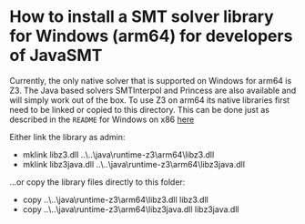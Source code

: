 <!--
This file is part of JavaSMT,
an API wrapper for a collection of SMT solvers:
https://github.com/sosy-lab/java-smt

SPDX-FileCopyrightText: 2025 Dirk Beyer <https://www.sosy-lab.org>

SPDX-License-Identifier: Apache-2.0
-->

# How to install a SMT solver library for Windows (arm64) for developers of JavaSMT

Currently, the only native solver that is supported on Windows for arm64 is Z3. The Java based
solvers SMTInterpol and Princess are also available and will simply work out of the box. To use
Z3 on arm64 its native libraries first need to be linked or copied to this directory. This can
be done just as described in the `README` for Windows on x86 [here](../x86_64-windows/README.md)

Either link the library as admin:
- mklink libz3.dll ..\\..\\java\\runtime-z3\\arm64\\libz3.dll
- mklink libz3java.dll ..\\..\\java\\runtime-z3\\arm64\\libz3java.dll

...or copy the library files directly to this folder:
- copy ..\\..\\java\\runtime-z3\\arm64\\libz3.dll libz3.dll
- copy ..\\..\\java\\runtime-z3\\arm64\\libz3java.dll libz3java.dll
